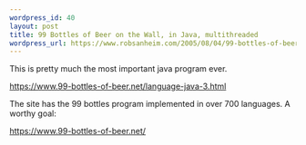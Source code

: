 ```yaml
--- 
wordpress_id: 40
layout: post
title: 99 Bottles of Beer on the Wall, in Java, multithreaded
wordpress_url: https://www.robsanheim.com/2005/08/04/99-bottles-of-beer-on-the-wall-in-java-multithreaded/
---
```

This is pretty much the most important java program ever.

<a href="https://www.99-bottles-of-beer.net/language-java-3.html">https://www.99-bottles-of-beer.net/language-java-3.html</a>

The site has the 99 bottles program implemented in over 700 languages.  A worthy goal:

<a href="https://www.99-bottles-of-beer.net/">https://www.99-bottles-of-beer.net/</a>
